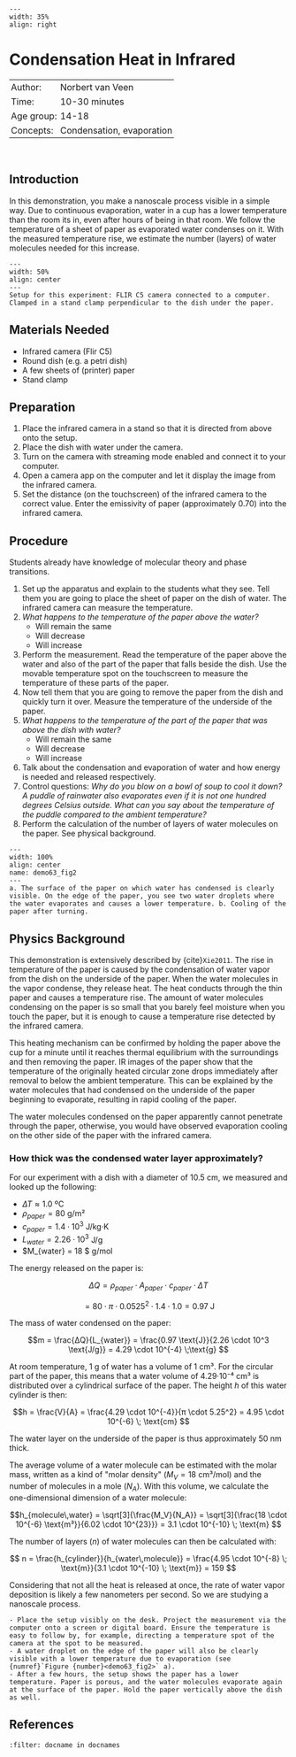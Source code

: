 ```{figure} ../../figures/checked.png
---
width: 35%
align: right
```

# Condensation Heat in Infrared

<table style="width: 100%; border-collapse: collapse; border: none;">
    <tr style="background-color: var(--background-color);">  
        <td style="text-align: left; padding: 3px; border: none; color: var(--text-color)">Author:</td>
        <td style="text-align: left; padding: 3px; border: none; color: var(--text-color)">Norbert van Veen</td>
    </tr>
    <tr style="background-color: var(--background-color);"> 
        <td style="text-align: left; padding: 3px; border: none; color: var(--text-color)">Time:</td>
        <td style="text-align: left; padding: 3px; border: none; color: var(--text-color)">10-30 minutes</td>
    </tr>
    <tr style="background-color: var(--background-color);"> 
        <td style="text-align: left; padding: 3px; border: none; color: var(--text-color)">Age group:</td>
        <td style="text-align: left; padding: 3px; border: none; color: var(--text-color)">14-18</td>
    </tr>
    <tr style="background-color: var(--background-color);"> 
        <td style="text-align: left; padding: 3px; border: none; color: var(--text-color)">Concepts:</td>
        <td style="text-align: left; padding: 3px; border: none; color: var(--text-color)">Condensation, evaporation</td>
    </tr>
</table><br>


## Introduction
In this demonstration, you make a nanoscale process visible in a simple way. Due to continuous evaporation, water in a cup has a lower temperature than the room its in, even after hours of being in that room. We follow the temperature of a sheet of paper as evaporated water condenses on it. With the measured temperature rise, we estimate the number (layers) of water molecules needed for this increase.

```{figure} demo63_figure1.png
---
width: 50%
align: center
---
Setup for this experiment: FLIR C5 camera connected to a computer. Clamped in a stand clamp perpendicular to the dish under the paper.
```
## Materials Needed
- Infrared camera (Flir C5)
- Round dish (e.g. a petri dish)
- A few sheets of (printer) paper
- Stand clamp


## Preparation
1. Place the infrared camera in a stand so that it is directed from above onto the setup. 
2. Place the dish with water under the camera. 
3. Turn on the camera with streaming mode enabled and connect it to your computer.
4. Open a camera app on the computer and let it display the image from the infrared camera. 
5. Set the distance (on the touchscreen) of the infrared camera to the correct value. Enter the emissivity of paper (approximately 0.70) into the infrared camera.

## Procedure
Students already have knowledge of molecular theory and phase transitions.
1. Set up the apparatus and explain to the students what they see. Tell them you are going to place the sheet of paper on the dish of water. The infrared camera can measure the temperature.
1. *What happens to the temperature of the paper above the water?*
   - Will remain the same
   - Will decrease
   - Will increase
2. Perform the measurement. Read the temperature of the paper above the water and also of the part of the paper that falls beside the dish. Use the movable temperature spot on the touchscreen to measure the temperature of these parts of the paper.
3. Now tell them that you are going to remove the paper from the dish and quickly turn it over. Measure the temperature of the underside of the paper.
4. *What happens to the temperature of the part of the paper that was above the dish with water?*
   - Will remain the same
   - Will decrease
   - Will increase
5. Talk about the condensation and evaporation of water and how energy is needed and released respectively.
6. Control questions: *Why do you blow on a bowl of soup to cool it down? A puddle of rainwater also evaporates even if it is not one hundred degrees Celsius outside. What can you say about the temperature of the puddle compared to the ambient temperature?*
8. Perform the calculation of the number of layers of water molecules on the paper. See physical background.

```{figure} demo63_figure_2.jpg
---
width: 100%
align: center
name: demo63_fig2
---
a. The surface of the paper on which water has condensed is clearly visible. On the edge of the paper, you see two water droplets where the water evaporates and causes a lower temperature. b. Cooling of the paper after turning.
```

## Physics Background
This demonstration is extensively described by {cite}`Xie2011`. The rise in temperature of the paper is caused by the condensation of water vapor from the dish on the underside of the paper. When the water molecules in the vapor condense, they release heat. The heat conducts through the thin paper and causes a temperature rise. The amount of water molecules condensing on the paper is so small that you barely feel moisture when you touch the paper, but it is enough to cause a temperature rise detected by the infrared camera.

This heating mechanism can be confirmed by holding the paper above the cup for a minute until it reaches thermal equilibrium with the surroundings and then removing the paper. IR images of the paper show that the temperature of the originally heated circular zone drops immediately after removal to below the ambient temperature. This can be explained by the water molecules that had condensed on the underside of the paper beginning to evaporate, resulting in rapid cooling of the paper.

The water molecules condensed on the paper apparently cannot penetrate through the paper, otherwise, you would have observed evaporation cooling on the other side of the paper with the infrared camera.

### How thick was the condensed water layer approximately?
For our experiment with a dish with a diameter of 10.5 cm, we measured and looked up the following:
- $ΔΤ ≈ 1.0$ ºC
- $ρ_{paper} = 80$ g/m²
- $c_{paper} = 1.4·10^3$ J/kg·K
- $L_{water} = 2.26·10^3$ J/g
- $M_{water} = 18 $ g/mol

The energy released on the paper is:

$$ ΔQ = ρ_{paper} \cdot A_{paper} \cdot c_{paper} \cdot ΔT $$

$$= 80 \cdot π \cdot 0.0525^2 \cdot 1.4 \cdot 1.0 = 0.97 \; \text{J} $$

The mass of water condensed on the paper:

$$m = \frac{ΔQ}{L_{water}} = \frac{0.97 \text{J}}{2.26 \cdot 10^3 \text{J/g}} = 4.29 \cdot 10^{-4} \;\text{g} $$

At room temperature, 1 g of water has a volume of 1 cm³. For the circular part of the paper, this means that a water volume of 4.29·10⁻⁴ cm³ is distributed over a cylindrical surface of the paper. The height $h$ of this water cylinder is then:

$$h = \frac{V}{A} = \frac{4.29 \cdot 10^{-4}}{π \cdot 5.25^2} = 4.95 \cdot 10^{-6} \; \text{cm} $$

The water layer on the underside of the paper is thus approximately 50 nm thick.

The average volume of a water molecule can be estimated with the molar mass, written as a kind of "molar density" ($M_V = 18$ cm³/mol) and the number of molecules in a mole ($N_A$). With this volume, we calculate the one-dimensional dimension of a water molecule:

$$h_{molecule\,water} = \sqrt[3]{\frac{M_V}{N_A}} = \sqrt[3]{\frac{18 \cdot 10^{-6} \text{m³}}{6.02 \cdot 10^{23}}} = 3.1 \cdot 10^{-10} \; \text{m} $$

The number of layers ($n$) of water molecules can then be calculated with:

$$ n = \frac{h_{cylinder}}{h_{water\,molecule}} = \frac{4.95 \cdot 10^{-8} \; \text{m}}{3.1 \cdot 10^{-10} \; \text{m}} = 159 $$

Considering that not all the heat is released at once, the rate of water vapor deposition is likely a few nanometers per second. So we are studying a nanoscale process.

```{tip}
- Place the setup visibly on the desk. Project the measurement via the computer onto a screen or digital board. Ensure the temperature is easy to follow by, for example, directing a temperature spot of the camera at the spot to be measured. 
- A water droplet on the edge of the paper will also be clearly visible with a lower temperature due to evaporation (see {numref}`Figure {number}<demo63_fig2>` a). 
- After a few hours, the setup shows the paper has a lower temperature. Paper is porous, and the water molecules evaporate again at the surface of the paper. Hold the paper vertically above the dish as well.
```

## References
```{bibliography}
:filter: docname in docnames
```